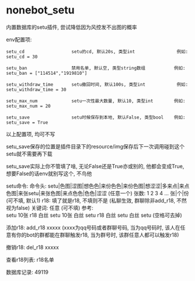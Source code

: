 # nonebot_setu
内置数据库的setu插件, 尝试降低因为风控发不出图的概率




env配置项:

    setu_cd                  setu的cd, 默认20s, 类型int                例如: setu_cd = 30
    
    setu_ban                 禁用名单, 默认空, 类型string数组           例如: setu_ban = ["114514","1919810"]
    
    setu_withdraw_time       setu撤回时间, 默认100s, 类型int            例如: setu_withdraw_time = 30
    
    setu_max_num             setu一次性最大数量, 默认10, 类型int        例如: setu_max_num = 20
    
    setu_save                setu时候保存到本地, 默认False, 类型bool    例如: setu_save = True
    
以上配置项, 均可不写


setu_save保存的位置是插件目录下的resource/img保存后下一次调用碰到这个setu就不需要再下载

setu_save实际上你不管填了啥, 无论False还是True亦或别的, 他都会变成True, 想要False的话env就别写这个, 不鸟他








setu命令:
    命令头: setu|色图|涩图|想色色|来份色色|来份色图|想涩涩|多来点|来点色图|来张setu|来张色图|来点色色|色色|涩涩  (任意一个)
    张数: 1 2 3 4 ... 张|个|份  (可不填, 默认1)
    r18: 填了就是r18, 不填则不是  (私聊生效, 群聊除非add_r18, 不然视为false)
    关键词: 任意 (可不填)
    参考:   
        setu 10张 r18 白丝
        setu 10张 白丝
        setu r18 白丝
        setu 白丝
        setu
        (空格可去掉)


添加r18:
    add_r18 xxxxx   (xxxx为qq号码或者群聊号码, 当为qq号码时, 该人在任意有你的bot的群都能在群聊触发r18, 当为群号时, 该群任意人都可以触发r18)



撤销r18:
    del_r18 xxxxx


查看r18列表:
    r18名单



数据库记录: 49119
